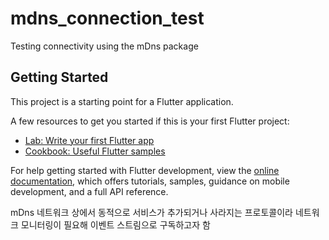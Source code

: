 # mdns_connection_test

Testing connectivity using the mDns package

## Getting Started

This project is a starting point for a Flutter application.

A few resources to get you started if this is your first Flutter project:

- [Lab: Write your first Flutter app](https://docs.flutter.dev/get-started/codelab)
- [Cookbook: Useful Flutter samples](https://docs.flutter.dev/cookbook)

For help getting started with Flutter development, view the
[online documentation](https://docs.flutter.dev/), which offers tutorials,
samples, guidance on mobile development, and a full API reference.



mDns
네트워크 상에서 동적으로 서비스가 추가되거나 사라지는 프로토콜이라 네트워크 모니터링이 필요해 이벤트 스트림으로 구독하고자 함

